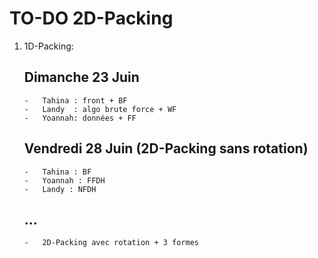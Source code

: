 #   TO-DO 2D-Packing

1.  1D-Packing:
    ##  Dimanche 23 Juin 
        -   Tahina : front + BF 
        -   Landy  : algo brute force + WF 
        -   Yoannah: données + FF
    ##  Vendredi 28 Juin (2D-Packing sans rotation)
        -   Tahina : BF
        -   Yoannah : FFDH
        -   Landy : NFDH

    ##  ...
        -   2D-Packing avec rotation + 3 formes